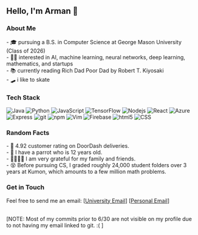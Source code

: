 ## Hello, I'm Arman 👋

<h3>About Me</h3>
- 🎓 pursuing a B.S. in Computer Science at George Mason University (Class of 2026)<br>
- 🧑‍🔬 interested in AI, machine learning, neural networks, deep learning, mathematics, and startups<br>
- 📚 currently reading Rich Dad Poor Dad by Robert T. Kiyosaki<br>
- 🛹 i like to skate<br>


<h3>Tech Stack</h3>
<p>
    <img alt="Java" src="https://img.shields.io/badge/Java-000?style=flat-square&logo=java&logoColor=0089c9" />
    <img alt="Python" src="https://img.shields.io/badge/Python-000?style=flat-square&logo=Python" />
    <img alt="JavaScript" src="https://img.shields.io/badge/JavaScript-000?style=flat-square&logo=javascript&logoColor=f8e100" />
    <img alt="TensorFlow" src="https://img.shields.io/badge/TensorFlow-000?style=flat-square&logo=tensorflow" />
    <img alt="Nodejs" src="https://img.shields.io/badge/-Nodejs-000?style=flat-square&logo=Node.js" />
    <img alt="React" src="https://img.shields.io/badge/React-000?style=flat-square&logo=React" />
    <img alt="Azure" src="https://img.shields.io/badge/Azure-%230072C6.svg?logo=microsoftazure&logoColor=white" />
    <img alt="Express" src="https://img.shields.io/badge/Express.js-000?style=flat-square&logo=Express" />
    <img alt="git" src="https://img.shields.io/badge/-Git-000?style=flat-square&logo=git" />
    <img alt="npm" src="https://img.shields.io/badge/-NPM-000?style=flat-square&logo=npm" />
    <img alt="Vim" src="https://img.shields.io/badge/Vim-%2311AB00.svg?logo=vim&logoColor=white" />
    <img alt="Firebase" src="https://img.shields.io/badge/Firebase-000?style=flat-square&logo=firebase" />
    <img alt="html5" src="https://img.shields.io/badge/-HTML5-000?style=flat-square&logo=html5" />
    <img alt="CSS" src="https://img.shields.io/badge/CSS3-000?style=flat-square&logo=css3&logoColor=1297fb" />
</p>

<h3>Random Facts</h3>
- 🚗 4.92 customer rating on DoorDash deliveries.<!--<img alt="DoorDash" src="https://img.shields.io/badge/DoorDash-FF3008?logo=DoorDash&logoColor=white"/>--><br>
- 🦜 I have a parrot who is 12 years old.<br>
- 👨‍👩‍👦‍👦 I am very grateful for my family and friends.<br> 
- 😵 Before pursuing CS, I graded roughly 24,000 student folders over 3 years at Kumon, which amounts to a few million math problems.<br>


<h3>Get in Touch</h3>
<p>
    Feel free to send me an email: [<a href="mailto:amahjoor@gmu.edu" target="_blank">University Email</a>] [<a href="mailto:armansmahjoor@gmail.com" target="_blank">Personal Email</a>]
    <br>
</p>
<br>
[NOTE: Most of my commits prior to 6/30 are not visible on my profile due to not having my email linked to git. :( ]

<!--
**amahjoor/amahjoor** is a ✨ _special_ ✨ repository because its `README.md` (this file) appears on your GitHub profile.

Here are some ideas to get you started:

- 🔭 I’m currently working on ...
- 🌱 I’m currently learning ...
- 👯 I’m looking to collaborate on ...
- 🤔 I’m looking for help with ...
- 💬 Ask me about ...
- 📫 How to reach me: ...
- 😄 Pronouns: ...
- ⚡ Fun fact: ...
-->
